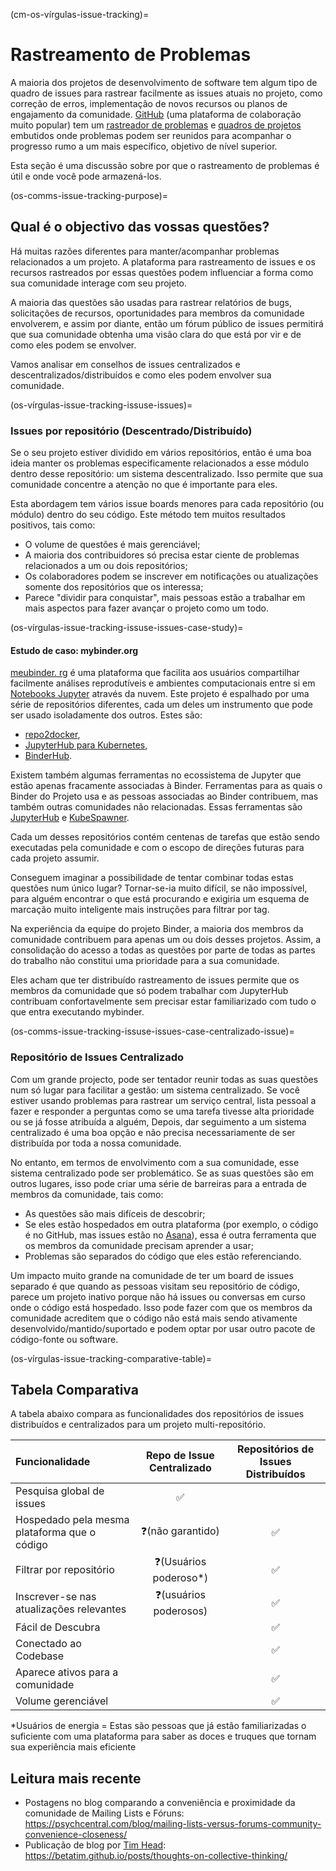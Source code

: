 (cm-os-vírgulas-issue-tracking)=
# Rastreamento de Problemas

A maioria dos projetos de desenvolvimento de software tem algum tipo de quadro de issues para rastrear facilmente as issues atuais no projeto, como correção de erros, implementação de novos recursos ou planos de engajamento da comunidade. [GitHub](https://github.com) (uma plataforma de colaboração muito popular) tem um [rastreador de problemas](https://guides.github.com/features/issues/) e [quadros de projetos](https://help.github.com/en/github/managing-your-work-on-github/about-project-boards) embutidos onde problemas podem ser reunidos para acompanhar o progresso rumo a um mais específico, objetivo de nível superior.

Esta seção é uma discussão sobre por que o rastreamento de problemas é útil e onde você pode armazená-los.

(os-comms-issue-tracking-purpose)=
## Qual é o objectivo das vossas questões?

Há muitas razões diferentes para manter/acompanhar problemas relacionados a um projeto. A plataforma para rastreamento de issues e os recursos rastreados por essas questões podem influenciar a forma como sua comunidade interage com seu projeto.

A maioria das questões são usadas para rastrear relatórios de bugs, solicitações de recursos, oportunidades para membros da comunidade envolverem, e assim por diante, então um fórum público de issues permitirá que sua comunidade obtenha uma visão clara do que está por vir e de como eles podem se envolver.

Vamos analisar em conselhos de issues centralizados e descentralizados/distribuídos e como eles podem envolver sua comunidade.

(os-vírgulas-issue-tracking-issuse-issues)=
### Issues por repositório (Descentrado/Distribuído)

Se o seu projeto estiver dividido em vários repositórios, então é uma boa ideia manter os problemas especificamente relacionados a esse módulo dentro desse repositório: um sistema descentralizado. Isso permite que sua comunidade concentre a atenção no que é importante para eles.

Esta abordagem tem vários issue boards menores para cada repositório (ou módulo) dentro do seu código. Este método tem muitos resultados positivos, tais como:

- O volume de questões é mais gerenciável;
- A maioria dos contribuidores só precisa estar ciente de problemas relacionados a um ou dois repositórios;
- Os colaboradores podem se inscrever em notificações ou atualizações somente dos repositórios que os interessa;
- Parece "dividir para conquistar", mais pessoas estão a trabalhar em mais aspectos para fazer avançar o projeto como um todo.

(os-vírgulas-issue-tracking-issuse-issues-case-study)=
#### Estudo de caso: mybinder.org

[meubinder. rg](https://mybinder.org) é uma plataforma que facilita aos usuários compartilhar facilmente análises reprodutíveis e ambientes computacionais entre si em [Notebooks Jupyter](https://jupyter-notebook.readthedocs.io/en/stable/) através da nuvem. Este projeto é espalhado por uma série de repositórios diferentes, cada um deles um instrumento que pode ser usado isoladamente dos outros. Estes são:

- [repo2docker](https://github.com/jupyter/repo2docker),
- [JupyterHub para Kubernetes](https://github.com/jupyterhub/zero-to-jupyterhub-k8s),
- [BinderHub](https://github.com/jupyterhub/binderhub).

Existem também algumas ferramentas no ecossistema de Jupyter que estão apenas fracamente associadas à Binder. Ferramentas para as quais o Binder do Projeto usa e as pessoas associadas ao Binder contribuem, mas também outras comunidades não relacionadas. Essas ferramentas são [JupyterHub](https://github.com/jupyterhub/jupyterhub) e [KubeSpawner](https://github.com/jupyterhub/kubespawner).

Cada um desses repositórios contém centenas de tarefas que estão sendo executadas pela comunidade e com o escopo de direções futuras para cada projeto assumir.

Conseguem imaginar a possibilidade de tentar combinar todas estas questões num único lugar? Tornar-se-ia muito difícil, se não impossível, para alguém encontrar o que está procurando e exigiria um esquema de marcação muito inteligente mais instruções para filtrar por tag.

Na experiência da equipe do projeto Binder, a maioria dos membros da comunidade contribuem para apenas um ou dois desses projetos. Assim, a consolidação do acesso a todas as questões por parte de todas as partes do trabalho não constitui uma prioridade para a sua comunidade.

Eles acham que ter distribuído rastreamento de issues permite que os membros da comunidade que só podem trabalhar com JupyterHub contribuam confortavelmente sem precisar estar familiarizado com tudo o que entra executando
mybinder.</p> 

(os-comms-issue-tracking-issuse-issues-case-centralizado-issue)=


### Repositório de Issues Centralizado

Com um grande projecto, pode ser tentador reunir todas as suas questões num só lugar para facilitar a gestão: um sistema centralizado. Se você estiver usando problemas para rastrear um serviço central, lista pessoal a fazer e responder a perguntas como se uma tarefa tivesse alta prioridade ou se já fosse atribuída a alguém, Depois, dar seguimento a um sistema centralizado é uma boa opção e não precisa necessariamente de ser distribuída por toda a nossa comunidade.

No entanto, em termos de envolvimento com a sua comunidade, esse sistema centralizado pode ser problemático. Se as suas questões são em outros lugares, isso pode criar uma série de barreiras para a entrada de membros da comunidade, tais como:

- As questões são mais difíceis de descobrir;
- Se eles estão hospedados em outra plataforma (por exemplo, o código é no GitHub, mas issues estão no [Asana](https://asana.com/)), essa é outra ferramenta que os membros da comunidade precisam aprender a usar;
- Problemas são separados do código que eles estão referenciando.

Um impacto muito grande na comunidade de ter um board de issues separado é que quando as pessoas visitam seu repositório de código, parece um projeto inativo porque não há issues ou conversas em curso onde o código está hospedado. Isso pode fazer com que os membros da comunidade acreditem que o código não está mais sendo ativamente desenvolvido/mantido/suportado e podem optar por usar outro pacote de código-fonte ou software.

(os-vírgulas-issue-tracking-comparative-table)=


## Tabela Comparativa

A tabela abaixo compara as funcionalidades dos repositórios de issues distribuídos e centralizados para um projeto multi-repositório.

| Funcionalidade                               | Repo de Issue Centralizado | Repositórios de Issues Distribuídos |
|:-------------------------------------------- |:--------------------------:|:-----------------------------------:|
| Pesquisa global de issues                    |             ✅              |                                     |
| Hospedado pela mesma plataforma que o código |      ❓(não garantido)      |                  ✅                  |
| Filtrar por repositório                      |   ❓(Usuários poderoso*)    |                  ✅                  |
| Inscrever-se nas atualizações relevantes     |   ❓(usuários poderosos)    |                  ✅                  |
| Fácil de Descubra                            |                            |                  ✅                  |
| Conectado ao Codebase                        |                            |                  ✅                  |
| Aparece ativos para a comunidade             |                            |                  ✅                  |
| Volume gerenciável                           |                            |                  ✅                  |


*Usuários de energia = Estas são pessoas que já estão familiarizadas o suficiente com uma plataforma para saber as doces e truques que tornam sua experiência mais eficiente



## Leitura mais recente

- Postagens no blog comparando a conveniência e proximidade da comunidade de Mailing Lists e Fóruns: <https://psychcentral.com/blog/mailing-lists-versus-forums-community-convenience-closeness/>
- Publicação de blog por [Tim Head](https://github.com/betatim):  <https://betatim.github.io/posts/thoughts-on-collective-thinking/>

